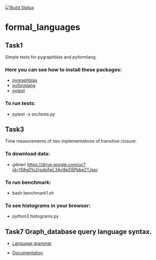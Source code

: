 [![Build Status](https://travis-ci.org/PavelKevor/formal_languages.svg?branch=task1)](https://travis-ci.org/PavelKevor/formal_languages)
# formal_languages
## Task1
Simple tests for pygraphblas and pyformlang.
### Here you can see how to install these packages:
 - [pygraphblas](https://github.com/michelp/pygraphblas)
 - [pyformlang](https://pypi.org/project/pyformlang/)
 - [pytest](https://docs.pytest.org/en/stable/getting-started.html#install-pytest)
### To run tests:
 - pytest -s src/tests.py

## Task3
Time measurements of two implementations of transitive closure.
### To download data:
 - gdown https://drive.google.com/uc?id=158g01o2rpdq5eL3Ari8e5SPbbeZTJspr
### To run benchmark:
 - bash benchmark1.sh
### To see histograms in your browser:
 - python3 histograms.py
 
 ## Task7 Graph_database query language syntax.
 - [Language grammar](https://github.com/PavelKevor/formal_languages/blob/task-7/src/graph_db/language_grammar)
 
 - [Documentation](https://github.com/PavelKevor/formal_languages/blob/task-7/src/graph_db/readme.md)

